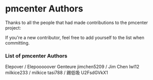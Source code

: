 ﻿# pmcenter Authors

Thanks to all the people that had made contributions to the pmcenter project:

If you're a new contributor, feel free to add yourself to the list when committing.

### List of pmcenter Authors

Elepover / Elepooooover
Genteure
jimchen5209 / Jim Chen
lwl12
milkice233 / milkice
tasi788 / 踢低吸
U2FsdGVkX1

